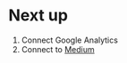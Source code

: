 # Next up

1. Connect Google Analytics
2. Connect to [Medium](https://github.com/Medium/medium-api-docs)
